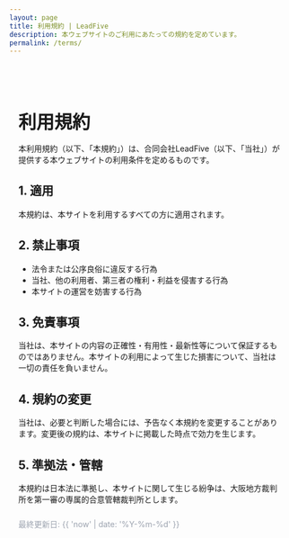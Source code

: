 ```yaml
---
layout: page
title: 利用規約 | LeadFive
description: 本ウェブサイトのご利用にあたっての規約を定めています。
permalink: /terms/
---
```


<section class="section" style="max-width: 900px; margin: 2rem auto; padding: 1rem;">
  <h1 style="font-size: 2rem; margin-bottom: 1rem;">利用規約</h1>
  <p>本利用規約（以下、「本規約」）は、合同会社LeadFive（以下、「当社」）が提供する本ウェブサイトの利用条件を定めるものです。</p>

  <h2>1. 適用</h2>
  <p>本規約は、本サイトを利用するすべての方に適用されます。</p>

  <h2>2. 禁止事項</h2>
  <ul>
    <li>法令または公序良俗に違反する行為</li>
    <li>当社、他の利用者、第三者の権利・利益を侵害する行為</li>
    <li>本サイトの運営を妨害する行為</li>
  </ul>

  <h2>3. 免責事項</h2>
  <p>当社は、本サイトの内容の正確性・有用性・最新性等について保証するものではありません。本サイトの利用によって生じた損害について、当社は一切の責任を負いません。</p>

  <h2>4. 規約の変更</h2>
  <p>当社は、必要と判断した場合には、予告なく本規約を変更することがあります。変更後の規約は、本サイトに掲載した時点で効力を生じます。</p>

  <h2>5. 準拠法・管轄</h2>
  <p>本規約は日本法に準拠し、本サイトに関して生じる紛争は、大阪地方裁判所を第一審の専属的合意管轄裁判所とします。</p>

  <p style="margin-top: 1.5rem; color: #9ca3af;">最終更新日: {{ 'now' | date: '%Y-%m-%d' }}</p>
</section>

